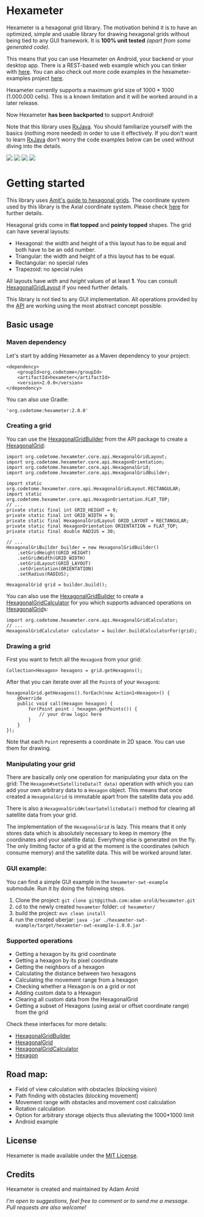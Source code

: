 # Hexameter

Hexameter is a hexagonal grid library. The motivation behind it is to have
an optimized, simple and usable library for drawing hexagonal grids without
being tied to any GUI framework.
It is **100% unit tested** *(apart from some generated code)*.

This means that you can use Hexameter on Android, your backend or your desktop app.
There is a REST-based web example which you can tinker with [here][herokurestlink].
You can also check out more code examples in the hexameter-examples project [here][exampleprojectslink].

Hexameter currently supports a maximum grid size of 1000 * 1000 (1.000.000 cells).
This is a known limitation and it will be worked around in a later release.

Now Hexameter **has been backported** to support Android!

Note that this library uses [RxJava][rxlink]. You should familiarize yourself with the basics (nothing more needed) in order
to use it effectively. If you don't want to learn [RxJava][rxlink] don't worry the code examples below can be used without
diving into the details.

[![][travis img]][travis]
[![][maven img]][maven]
[![][codecov img]][codecov]
[![][license img]][license]

# Getting started

This library uses [Amit's guide to hexagonal grids][amitlink]. The coordinate system used by this library is the Axial coordinate system.
Please check [here][axialcoords] for further details.

Hexagonal grids come in **flat topped** and **pointy topped** shapes. The grid can have several layouts:
 - Hexagonal: the width and height of a this layout has to be equal and both have to be an odd number.
 - Triangular: the width and height of a this layout has to be equal.
 - Rectangular: no special rules
 - Trapezoid: no special rules

All layouts have *with* and *height* values of at least **1**.
You can consult [HexagonalGridLayout][hexgridlayout] if you need further details.

This library is not tied to any GUI implementation. All operations provided by the [API][api] are working using the most abstract concept possible.

## Basic usage

### Maven dependency
Let's start by adding Hexameter as a Maven dependency to your project:

    <dependency>
	    <groupId>org.codetome</groupId>
	    <artifactId>hexameter</artifactId>
	    <version>2.0.0</version>
    </dependency>
    
You can also use Gradle:

    'org.codetome:hexameter:2.0.0'


### Creating a grid

You can use the [HexagonalGridBuilder][hexgridbuilder] from the API package to create a [HexagonalGrid][hexgrid]:

    import org.codetome.hexameter.core.api.HexagonalGridLayout;
    import org.codetome.hexameter.core.api.HexagonOrientation;
    import org.codetome.hexameter.core.api.HexagonalGrid;
    import org.codetome.hexameter.core.api.HexagonalGridBuilder;
    
    import static org.codetome.hexameter.core.api.HexagonalGridLayout.RECTANGULAR;
    import static org.codetome.hexameter.core.api.HexagonOrientation.FLAT_TOP;
    // ...
    private static final int GRID_HEIGHT = 9;
    private static final int GRID_WIDTH = 9;
    private static final HexagonalGridLayout GRID_LAYOUT = RECTANGULAR;
    private static final HexagonOrientation ORIENTATION = FLAT_TOP;
    private static final double RADIUS = 30;

    // ...
    HexagonalGriBuilder builder = new HexagonalGridBuilder()
        .setGridHeight(GRID_HEIGHT)
        .setGridWidth(GRID_WIDTH)
        .setGridLayout(GRID_LAYOUT)
        .setOrientation(ORIENTATION)
        .setRadius(RADIUS);

    HexagonalGrid grid = builder.build();

You can also use the [HexagonalGridBuilder][hexgridbuilder] to create a [HexagonalGridCalculator][hexgridcalc] for you which supports advanced operations
on [HexagonalGrid][hexgrid]s:

    import org.codetome.hexameter.core.api.HexagonalGridCalculator;
    // ...
    HexagonalGridCalculator calculator = builder.buildCalculatorFor(grid);

### Drawing a grid

First you want to fetch all the `Hexagon`s from your grid:

    Collection<Hexagon> hexagons = grid.getHexagons();

After that you can iterate over all the `Point`s of your `Hexagon`s:

    hexagonalGrid.getHexagons().forEach(new Action1<Hexagon>() {
        @Override
        public void call(Hexagon hexagon) {
            for(Point point : hexagon.getPoints()) {
                // your draw logic here
            }
        }
    });
	

Note that each `Point` represents a coordinate in 2D space. You can use them for drawing.

### Manipulating your grid

There are basically only one operation for manipulating your data on the grid:
The `Hexagon#setSatelliteData(T data)` operation with which you can add your own arbitrary
data to a `Hexagon` object. This means that once created a `HexagonalGrid` is immutable apart from the
satellite data you add.

There is also a `HexagonalGrid#clearSatelliteData()` method for clearing all satellite data from your grid.

The implementation of the `HexagonalGrid` is lazy. This means that it only stores data which is absolutely necessary
to keep in memory (the coordinates and your satellite data). Everything else is generated on the fly. The only limiting
factor of a grid at the moment is the coordinates (which consume memory) and the satellite data. This will be worked
around later.

### GUI example:

You can find a simple GUI example in the `hexameter-swt-example` submodule. Run it by doing the following steps.

1. Clone the project: `git clone git@github.com:adam-arold/hexameter.git`
2. cd to the newly created `hexameter` folder: `cd hexameter/`
3. build the project: `mvn clean install`
4. run the created uberjar: `java -jar ./hexameter-swt-example/target/hexameter-swt-example-1.0.0.jar`


### Supported operations
 - Getting a hexagon by its grid coordinate
 - Getting a hexagon by its pixel coordinate
 - Getting the neighbors of a hexagon
 - Calculating the distance between two hexagons
 - Calculating the movement range from a hexagon
 - Checking whether a Hexagon is on a grid or not
 - Adding custom data to a Hexagon
 - Clearing all custom data from the HexagonalGrid
 - Getting a subset of Hexagons (using axial or offset coordinate range) from the grid

Check these interfaces for more details:

- [HexagonalGridBuilder][hexgridbuilder]
- [HexagonalGrid][hexgrid]
- [HexagonalGridCalculator][hexgridcalc]
- [Hexagon][hex]

## Road map:
 - Field of view calculation with obstacles (blocking vision)
 - Path finding with obstacles  (blocking movement)
 - Movement range with obstacles and movement cost calculation
 - Rotation calculation
 - Option for arbitrary storage objects thus alleviating the 1000*1000 limit
 - Android example

## License
Hexameter is made available under the [MIT License](http://www.opensource.org/licenses/mit-license.php).

## Credits
Hexameter is created and maintained by Adam Arold

*I'm open to suggestions, feel free to comment or to send me a message.
Pull requests are also welcome!*

[travis]:https://travis-ci.org/Hexworks/hexameter
[travis img]:https://api.travis-ci.org/Hexworks/hexameter.svg?branch=master

[maven]:http://search.maven.org/#search%7Cga%7C1%7Cg%3A%22org.codetome%22%20AND%20a%3A%22hexameter-core%22
[maven img]:https://maven-badges.herokuapp.com/maven-central/org.codetome/hexameter-core/badge.svg

[codecov img]:https://codecov.io/github/Hexworks/hexameter/coverage.svg?branch=master
[codecov]:https://codecov.io/github/Hexworks/hexameter?branch=master

[license]:https://github.com/Hexworks/hexameter/blob/master/LICENSE
[license img]:https://img.shields.io/badge/License-MIT-blue.svg

[amitlink]:http://www.redblobgames.com/grids/hexagons/
[axialcoords]:http://www.redblobgames.com/grids/hexagons/#coordinates
[herokurestlink]:http://hexameter-rest-example.herokuapp.com/
[exampleprojectslink]:https://github.com/Hexworks/hexameter/tree/master/hexameter-examples

[hexgridlayout]:https://github.com/Hexworks/hexameter/blob/master/hexameter-core/src/main/java/org/codetome/hexameter/core/api/HexagonalGridLayout.java
[hexgridbuilder]:https://github.com/Hexworks/hexameter/blob/master/hexameter-core/src/main/java/org/codetome/hexameter/core/api/HexagonalGridBuilder.java
[api]:https://github.com/Hexworks/hexameter/tree/master/hexameter-core/src/main/java/org/codetome/hexameter/core/api
[hexgrid]:https://github.com/Hexworks/hexameter/blob/master/hexameter-core/src/main/java/org/codetome/hexameter/core/api/HexagonalGrid.java
[hexgridcalc]:https://github.com/Hexworks/hexameter/blob/master/hexameter-core/src/main/java/org/codetome/hexameter/core/api/HexagonalGridCalculator.java
[hex]:https://github.com/Hexworks/hexameter/blob/master/hexameter-core/src/main/java/org/codetome/hexameter/core/api/Hexagon.java
[rxlink]:https://github.com/ReactiveX/RxJava/wiki/How-To-Use-RxJava
